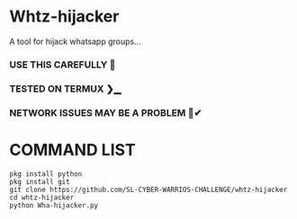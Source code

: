 # Whtz-hijacker
A tool for hijack whatsapp groups...

### USE THIS CAREFULLY 🤫
### TESTED ON TERMUX ❯▁
### NETWORK ISSUES MAY BE A PROBLEM 📶✔

# COMMAND LIST

````
pkg install python
pkg install git
git clone https://github.com/SL-CYBER-WARRIOS-CHALLENGE/whtz-hijacker
cd whtz-hijacker
python Wha-hijacker.py


